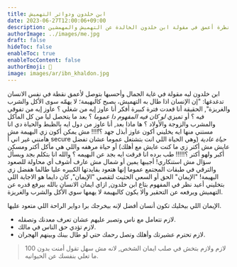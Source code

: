 ```yaml
---
title: ابن خلدون ودوائر التهميش
date: 2023-06-27T12:00:06+09:00
description: نظرة أعمق في مقولة ابن خلدون الخالدة عن التهميش والمهمشين.
authorImage: ../images/me.jpg
draft: false
hideToc: false
enableToc: true
enableTocContent: false
authorEmoji: 👺
image: images/ar/ibn_khaldon.jpg
---
```


ابن خلدون ليه مقولة في غاية الجمال وأحسبها بتوصل لأعمق نقطة في نفس الانسان تدغدغها:
"إن الإنسان اذا طال به التهميش، يصبح كالبهيمة؛ لا يهمّه سوى الأكل والشرب والغريزة", الحقيقة أنا قعدت فترة كبيرة أفكر أنا عاوز إيه من شغلي ؟
عاوز إيه من تفوقي فيه ؟ أو تميزي _لو كان فيه المفهوم دا عموما_ ؟
بعد ما يتحصل ليا من كل المأكل والمشرب والزوجة والأولاد ؟ ها ماذا بعد, أنا عاوز من دول ايه بالظبط والحياة دي انا مستني منها ايه يخليني أكون عاوز أبذل جهد ؟!ّ!!!
مش يمكن أكون زي البهيمة مش هامنني غير اني أ secure _حياة عادية_ (وهي الحياة اللي انت بتشتغل عموما عشان تفضل عايش مش أكتر زي ما كنت عايش مع أهلك) أو حياة مرهفه واللي هي مأكل أكتر ومسكن أكبر ولهو أكتر ؟!!!!!
طب برده انا فرقت ايه بجد عن البهيمه ؟ والله انا بتكلم بجد وبسأل سؤال مش استنكاري!
أجيبها يمين أو شمال مش عارف أشوف أي محاولة للصعود والترقي في طبقات المجتمع عموما إنها هتعود بفايدتها الكبيره عليا طالما هفضل زي البهيمة!
"الإيمان" الحق أو السعي الحثيث لتقصي "الإيمان", كان دايما هو الاجابة اللي بتخليني أعيد نظر في المفهوم بتاع ابن خلدون, ازاي ايمان الانسان بالله بيرفع قدره عن التهميش ويرفعه عن التحقير وألا يكون كالبهيمة لا يهمها سوي الأكل والشرب والغريزة.

الإيمان اللي بيخليك تكون أنسان أفضل لإنه بيخرجك برا دواير الراحة اللي متعود عليها.

- لازم تتعامل مع ناس وتصبر عليهم عشان تعرف معدنك وتصقله.
- لازم تؤدي حق الناس في مالك.
- لازم تحترم عشيرتك وأهلك وتصل رحمك حتي لو طال بينك وبينهم الهجران.

> 100 لازم ولازم بتخش في صلب ايمان الشخص, لانه مش سهل تقول أمنت بدون ما تعلي بنفسك عن الحيوانيه.
